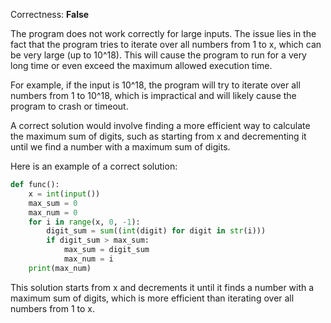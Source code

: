 Correctness: **False**

The program does not work correctly for large inputs. The issue lies in the fact that the program tries to iterate over all numbers from 1 to x, which can be very large (up to 10^18). This will cause the program to run for a very long time or even exceed the maximum allowed execution time.

For example, if the input is 10^18, the program will try to iterate over all numbers from 1 to 10^18, which is impractical and will likely cause the program to crash or timeout.

A correct solution would involve finding a more efficient way to calculate the maximum sum of digits, such as starting from x and decrementing it until we find a number with a maximum sum of digits.

Here is an example of a correct solution:
```python
def func():
    x = int(input())
    max_sum = 0
    max_num = 0
    for i in range(x, 0, -1):
        digit_sum = sum((int(digit) for digit in str(i)))
        if digit_sum > max_sum:
            max_sum = digit_sum
            max_num = i
    print(max_num)
```
This solution starts from x and decrements it until it finds a number with a maximum sum of digits, which is more efficient than iterating over all numbers from 1 to x.
